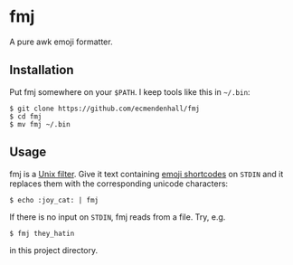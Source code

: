# fmj

A pure awk emoji formatter.

## Installation
Put fmj somewhere on your `$PATH`. I keep tools like this in `~/.bin`:

```
$ git clone https://github.com/ecmendenhall/fmj
$ cd fmj
$ mv fmj ~/.bin
```

## Usage
fmj is a [Unix filter](https://en.wikipedia.org/wiki/Filter_(software)). Give it
text containing [emoji shortcodes](http://www.emoji-cheat-sheet.com/) on `STDIN`
and it replaces them with the corresponding unicode characters:

```
$ echo :joy_cat: | fmj
```

If there is no input on `STDIN`, fmj reads from a file. Try, e.g.

```
$ fmj they_hatin
```

in this project directory.
